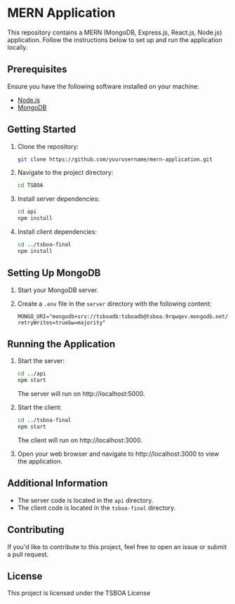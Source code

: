# MERN Application

This repository contains a MERN (MongoDB, Express.js, React.js, Node.js) application. Follow the instructions below to set up and run the application locally.

## Prerequisites

Ensure you have the following software installed on your machine:

- [Node.js](https://nodejs.org/)
- [MongoDB](https://www.mongodb.com/try/download/community)

## Getting Started

1. Clone the repository:

    ```bash
    git clone https://github.com/yourusername/mern-application.git
    ```

2. Navigate to the project directory:

    ```bash
    cd TSBOA
    ```

3. Install server dependencies:

    ```bash
    cd api
    npm install
    ```

4. Install client dependencies:

    ```bash
    cd ../tsboa-final
    npm install
    ```

## Setting Up MongoDB

1. Start your MongoDB server.

2. Create a `.env` file in the `server` directory with the following content:

    ```env
    MONGO_URI="mongodb+srv://tsboadb:tsboadb@tsboa.9rqwqev.mongodb.net/tsboa?retryWrites=true&w=majority"
    ```

    
## Running the Application

1. Start the server:

    ```bash
    cd ../api
    npm start
    ```

    The server will run on http://localhost:5000.

2. Start the client:

    ```bash
    cd ../tsboa-final
    npm start
    ```

    The client will run on http://localhost:3000.

3. Open your web browser and navigate to http://localhost:3000 to view the application.

## Additional Information

- The server code is located in the `api` directory.
- The client code is located in the `tsboa-final` directory.

## Contributing

If you'd like to contribute to this project, feel free to open an issue or submit a pull request.

## License

This project is licensed under the TSBOA License
